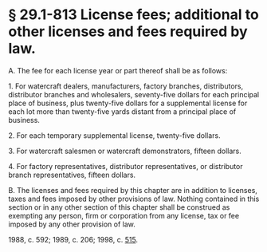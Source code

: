# § 29.1-813 License fees; additional to other licenses and fees required by law.

<p>A. The fee for each license year or part thereof shall be as follows:</p><p>1. For watercraft dealers, manufacturers, factory branches, distributors, distributor branches and wholesalers, seventy-five dollars for each principal place of business, plus twenty-five dollars for a supplemental license for each lot more than twenty-five yards distant from a principal place of business.</p><p>2. For each temporary supplemental license, twenty-five dollars.</p><p>3. For watercraft salesmen or watercraft demonstrators, fifteen dollars.</p><p>4. For factory representatives, distributor representatives, or distributor branch representatives, fifteen dollars.</p><p>B. The licenses and fees required by this chapter are in addition to licenses, taxes and fees imposed by other provisions of law. Nothing contained in this section or in any other section of this chapter shall be construed as exempting any person, firm or corporation from any license, tax or fee imposed by any other provision of law.</p><p>1988, c. 592; 1989, c. 206; 1998, c. <a href='http://lis.virginia.gov/cgi-bin/legp604.exe?981+ful+CHAP0515'>515</a>.</p>